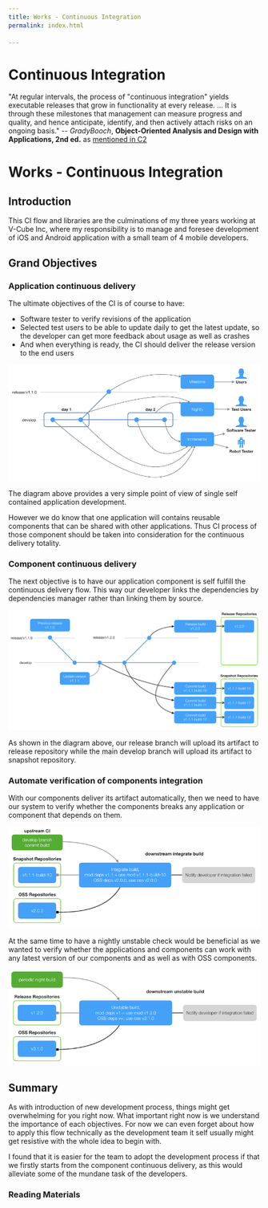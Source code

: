 ```yaml
---
title: Works - Continuous Integration
permalink: index.html

---
```


# Continuous Integration

"At regular intervals, the process of "continuous integration" yields executable releases that grow in functionality at 
every release. ... It is through these milestones that management can measure progress and quality, and hence 
anticipate, identify, and then actively attach risks on an ongoing basis." 
-- _GradyBooch_, **Object-Oriented Analysis and Design with Applications, 2nd ed.**
as [mentioned in C2](http://wiki.c2.com/?ContinuousIntegration)

# Works - Continuous Integration

## Introduction

This CI flow and libraries are the culminations of my three years working at V-Cube Inc, where my responsibility is
to manage and foresee development of iOS and Android application with a small team of 4 mobile developers.

 
## Grand Objectives

### Application continuous delivery

The ultimate objectives of the CI is of course to have:
- Software tester to verify revisions of the application 
- Selected test users to be able to update daily to get the latest update, so the developer can get more feedback about
  usage as well as crashes 
- And when everything is ready, the CI should deliver the release version to the end users 

![continuous delivery](/assets/img/app-continuous-delivery.png)

The diagram above provides a very simple point of view of single self contained application development.

However we do know that one application will contains reusable components that can be shared with other applications.
Thus CI process of those component should be taken into consideration for the continuous delivery totality.   

### Component continuous delivery

The next objective is to have our application component is self fulfill the continuous delivery flow. 
This way our developer links the dependencies by dependencies manager rather than linking them by source.

![continuous delivery](/assets/img/cmp-continuous-delivery.png)

As shown in the diagram above, our release branch will upload its artifact to release repository while the main develop
branch will upload its artifact to snapshot repository.


### Automate verification of components integration 

With our components deliver its artifact automatically, then we need to have our system to verify whether the components
breaks any application or component that depends on them.

![continuous delivery](/assets/img/downstream-integrate.png)

At the same time to have a nightly unstable check would be beneficial as we wanted to verify whether the applications 
and components can work with any latest version of our components and as well as with OSS components.
 
![continuous delivery](/assets/img/downstream-unstable.png)

## Summary

As with introduction of new development process, things might get overwhelming for you right now. What important right 
now is we understand the importance of each objectives. For now we can even forget about how to apply this flow 
technically as the development team it self usually might get resistive with the whole idea to begin with.

I found that it is easier for the team to adopt the development process if that we firstly starts from the component continuous
delivery, as this would alleviate some of the mundane task of the developers.

### Reading Materials
